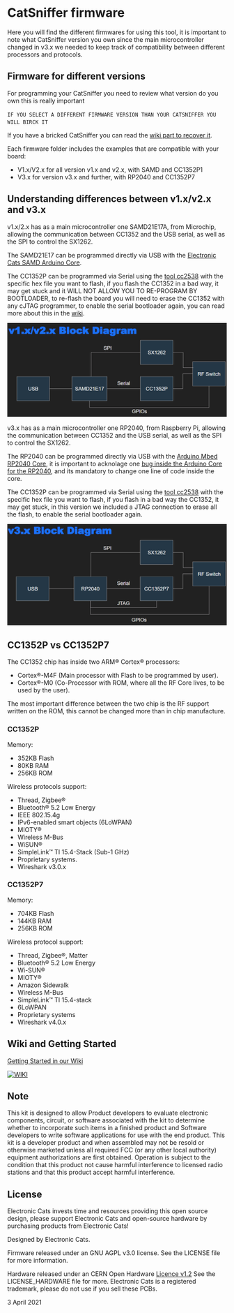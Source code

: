 # CatSniffer firmware 

Here you will find the different firmwares for using this tool, it is important to note what CatSniffer version you own since the main microcontroller changed in v3.x we needed to keep track of compatibility between different processors and protocols.

## Firmware for different versions

For programming your CatSniffer you need to review what version do you own this is really important 

`IF YOU SELECT A DIFFERENT FIRMWARE VERSION THAN YOUR CATSNIFFER YOU WILL BIRCK IT`

If you have a bricked CatSniffer you can read the [wiki part to recover it](https://github.com/ElectronicCats/CatSniffer/wiki/10.-Restore-CC1352).

Each firmware folder includes the examples that are compatible with your board: 

- V1.x/V2.x for all version v1.x and v2.x, with SAMD and CC1352P1
- V3.x for version v3.x and further, with RP2040 and CC1352P7

## Understanding differences between v1.x/v2.x and v3.x
v1.x/2.x has as a main microcontroller one SAMD21E17A, from Microchip, allowing the communication between CC1352 and the USB serial, as well as the SPI to control the SX1262.

The SAMD21E17 can be programmed directly via USB with the [Electronic Cats SAMD Arduino Core](https://github.com/ElectronicCats/ArduinoCore-samd).

The CC1352P can be programmed via Serial using the [tool cc2538](../tools/cc2538-bsl/cc2538-bsl.py) with the specific hex file you want to flash, if you flash the CC1352 in a bad way, it may get stuck and it WILL NOT ALLOW YOU TO RE-PROGRAM BY BOOTLOADER, to re-flash the board you will need to erase the CC1352 with any cJTAG programmer, to enable the serial bootloader again, you can read more about this in the [wiki](https://github.com/ElectronicCats/CatSniffer/wiki/08.-Restore-the-CC1352-firmware).

![v2.x Block Diagram](../docs/v1.x_BD.png)

v3.x has as a main microcontroller one RP2040, from Raspberry Pi, allowing the communication between CC1352 and the USB serial, as well as the SPI to control the SX1262.

The RP2040 can be programmed directly via USB with the [Arduino Mbed RP2040 Core](https://github.com/arduino/ArduinoCore-mbed), it is important to acknolage one [bug inside the Arduino Core for the RP2040](https://github.com/arduino/ArduinoCore-mbed/issues/532), and its mandatory to change one line of code inside the core.

The CC1352P can be programmed via Serial using the [tool cc2538](../tools/cc2538-bsl/cc2538-bsl.py) with the specific hex file you want to flash, if you flash in a bad way the CC1352, it may get stuck, in this version we included a JTAG connection to erase all the flash, to enable the serial bootloader again.

![v3.x Block Diagram](../docs/v3.x_BD.png)

## CC1352P vs CC1352P7

The CC1352 chip has inside two ARM® Cortex® processors:

- Cortex®-M4F (Main processor with Flash to be programmed by user).
- Cortex®-M0 (Co-Processor with ROM, where all the RF Core lives, to be used by the user).

The most important difference between the two chip is the RF support written on the ROM, this cannot be changed more than in chip manufacture.

### CC1352P

Memory:
- 352KB Flash
- 80KB RAM
- 256KB ROM

Wireless protocols support:
- Thread, Zigbee® 
- Bluetooth® 5.2 Low Energy
- IEEE 802.15.4g 
- IPv6-enabled smart objects (6LoWPAN) 
- MIOTY®
- Wireless M-Bus 
- WiSUN®
- SimpleLink™ TI 15.4-Stack (Sub-1 GHz)
- Proprietary systems.
- Wireshark v3.0.x

### CC1352P7

Memory:
- 704KB Flash
- 144KB RAM
- 256KB ROM

Wireless protocol support:
- Thread, Zigbee®, Matter
- Bluetooth® 5.2 Low Energy
- Wi-SUN®
- MIOTY®
- Amazon Sidewalk
- Wireless M-Bus
- SimpleLink™ TI 15.4-stack
- 6LoWPAN
- Proprietary systems
- Wireshark v4.0.x

## Wiki and Getting Started

[Getting Started in our Wiki](https://github.com/ElectronicCats/CatSniffer/wiki)

[![WIKI](https://user-images.githubusercontent.com/40640735/217364175-6e3af8df-e6b4-4fcd-9515-09ff02639f64.jpg)](https://github.com/ElectronicCats/CatSniffer/wiki)


## Note
This kit is designed to allow Product developers to evaluate electronic components, circuit, or software associated with the kit to determine whether to incorporate such items in a finished product and Software developers to write software applications for use with the end product. This kit is a developer product and when assembled may not be resold or otherwise marketed unless all required FCC (or any other local authority) equipment authorizations are first obtained. Operation is subject to the condition that this product not cause harmful interference to licensed radio stations and that this product accept harmful interference.

## License

Electronic Cats invests time and resources providing this open source design, please support Electronic Cats and open-source hardware by purchasing products from Electronic Cats!

Designed by Electronic Cats.

Firmware released under an GNU AGPL v3.0 license. See the LICENSE file for more information.

Hardware released under an CERN Open Hardware [Licence v1.2](https://github.com/ElectronicCats/CatSniffer/blob/master/LICENSE.md) See the LICENSE_HARDWARE file for more.
Electronic Cats is a registered trademark, please do not use if you sell these PCBs.

3 April 2021
